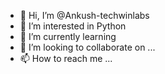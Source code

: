 - 👋 Hi, I’m @Ankush-techwinlabs
- 👀 I’m interested in Python
- 🌱 I’m currently learning
- 💞️ I’m looking to collaborate on ...
- 📫 How to reach me ...

